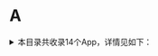 # A
<details>
<summary>
本目录共收录14个App，详情见如下：
</summary>

- [AcFun](https://github.com/zirawell/R-Store/tree/main/Rule/QuanX/Adblock/App/A/AcFun)
- [安吉星](https://github.com/zirawell/R-Store/tree/main/Rule/QuanX/Adblock/App/A/%E5%AE%89%E5%90%89%E6%98%9F)
- [安徽掌上10000](https://github.com/zirawell/R-Store/tree/main/Rule/QuanX/Adblock/App/A/%E5%AE%89%E5%BE%BD%E6%8E%8C%E4%B8%8A10000)
- [澳觅](https://github.com/zirawell/R-Store/tree/main/Rule/QuanX/Adblock/App/A/%E6%BE%B3%E8%A7%85)
- [爱企查](https://github.com/zirawell/R-Store/tree/main/Rule/QuanX/Adblock/App/A/%E7%88%B1%E4%BC%81%E6%9F%A5)
- [爱南宁](https://github.com/zirawell/R-Store/tree/main/Rule/QuanX/Adblock/App/A/%E7%88%B1%E5%8D%97%E5%AE%81)
- [爱回收](https://github.com/zirawell/R-Store/tree/main/Rule/QuanX/Adblock/App/A/%E7%88%B1%E5%9B%9E%E6%94%B6)
- [爱奇艺](https://github.com/zirawell/R-Store/tree/main/Rule/QuanX/Adblock/App/A/%E7%88%B1%E5%A5%87%E8%89%BA)
- [爱思助手](https://github.com/zirawell/R-Store/tree/main/Rule/QuanX/Adblock/App/A/%E7%88%B1%E6%80%9D%E5%8A%A9%E6%89%8B)
- [爱桐乡](https://github.com/zirawell/R-Store/tree/main/Rule/QuanX/Adblock/App/A/%E7%88%B1%E6%A1%90%E4%B9%A1)
- [爱美剧](https://github.com/zirawell/R-Store/tree/main/Rule/QuanX/Adblock/App/A/%E7%88%B1%E7%BE%8E%E5%89%A7)
- [爱范儿](https://github.com/zirawell/R-Store/tree/main/Rule/QuanX/Adblock/App/A/%E7%88%B1%E8%8C%83%E5%84%BF)
- [爱阅书香](https://github.com/zirawell/R-Store/tree/main/Rule/QuanX/Adblock/App/A/%E7%88%B1%E9%98%85%E4%B9%A6%E9%A6%99)
- [阿里云盘](https://github.com/zirawell/R-Store/tree/main/Rule/QuanX/Adblock/App/A/%E9%98%BF%E9%87%8C%E4%BA%91%E7%9B%98)

</details>